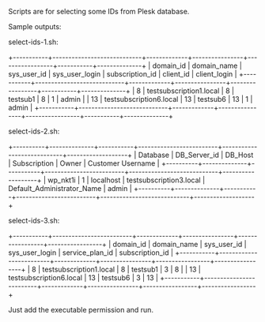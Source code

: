 Scripts are for selecting some IDs from Plesk database. 

Sample outputs:

select-ids-1.sh:

+-----------+----------------------------+-------------+----------------+-----------------+-----------+--------------+
| domain_id | domain_name                | sys_user_id | sys_user_login | subscription_id | client_id | client_login |
+-----------+----------------------------+-------------+----------------+-----------------+-----------+--------------+
|         8 | testsubscription1.local    |           8 | testsub1       |               8 |         1 | admin        |
|        13 | testsubscription6.local    |          13 | testsub6       |              13 |         1 | admin        |
+-----------+----------------------------+-------------+----------------+-----------------+-----------+--------------+

select-ids-2.sh:

+----------+--------------+-----------+-------------------------+----------------------------+-------------------+
| Database | DB_Server_id | DB_Host   | Subscription            | Owner                      | Customer Username |
+----------+--------------+-----------+-------------------------+----------------------------+-------------------+
| wp_nkt1i |            1 | localhost | testsubscription3.local | Default_Administrator_Name | admin             |
+----------+--------------+-----------+-------------------------+----------------------------+-------------------+

select-ids-3.sh:

+-----------+-------------------------+-------------+----------------+-----------------+-----------------+
| domain_id | domain_name             | sys_user_id | sys_user_login | service_plan_id | subscription_id |
+-----------+-------------------------+-------------+----------------+-----------------+-----------------+
|         8 | testsubscription1.local |           8 | testsub1       |               3 |               8 |
|        13 | testsubscription6.local |          13 | testsub6       |               3 |              13 |
+-----------+-------------------------+-------------+----------------+-----------------+-----------------+

Just add the executable permission and run.